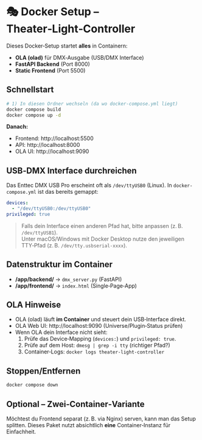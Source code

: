 # 🎭 Docker Setup – Theater‑Light‑Controller

Dieses Docker‑Setup startet **alles** in Containern:
- **OLA (olad)** für DMX‑Ausgabe (USB/DMX Interface)
- **FastAPI Backend** (Port 8000)
- **Static Frontend** (Port 5500)

## Schnellstart
```bash
# 1) In diesen Ordner wechseln (da wo docker-compose.yml liegt)
docker compose build
docker compose up -d
```

**Danach:**
- Frontend: http://localhost:5500
- API:     http://localhost:8000
- OLA UI:  http://localhost:9090

## USB‑DMX Interface durchreichen
Das Enttec DMX USB Pro erscheint oft als `/dev/ttyUSB0` (Linux). 
In `docker-compose.yml` ist das bereits gemappt:
```yaml
devices:
  - "/dev/ttyUSB0:/dev/ttyUSB0"
privileged: true
```
> Falls dein Interface einen anderen Pfad hat, bitte anpassen (z. B. `/dev/ttyUSB1`).  
> Unter macOS/Windows mit Docker Desktop nutze den jeweiligen TTY‑Pfad (z. B. `/dev/tty.usbserial‑xxxx`).

## Datenstruktur im Container
- **/app/backend/** → `dmx_server.py` (FastAPI)
- **/app/frontend/** → `index.html` (Single‑Page‑App)

## OLA Hinweise
- OLA (olad) läuft **im Container** und steuert dein USB‑Interface direkt.
- OLA Web UI: http://localhost:9090 (Universe/Plugin‑Status prüfen)
- Wenn OLA dein Interface nicht sieht:
  1. Prüfe das Device‑Mapping (`devices:`) und `privileged: true`.
  2. Prüfe auf dem Host: `dmesg | grep -i tty` (richtiger Pfad?)
  3. Container‑Logs: `docker logs theater-light-controller`

## Stoppen/Entfernen
```bash
docker compose down
```

## Optional – Zwei‑Container‑Variante
Möchtest du Frontend separat (z. B. via Nginx) serven, kann man das Setup splitten. 
Dieses Paket nutzt absichtlich **eine** Container‑Instanz für Einfachheit.
